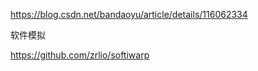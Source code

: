 
https://blog.csdn.net/bandaoyu/article/details/116062334



软件模拟

https://github.com/zrlio/softiwarp